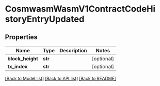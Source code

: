 # CosmwasmWasmV1ContractCodeHistoryEntryUpdated

## Properties
Name | Type | Description | Notes
------------ | ------------- | ------------- | -------------
**block_height** | **str** |  | [optional] 
**tx_index** | **str** |  | [optional] 

[[Back to Model list]](../README.md#documentation-for-models) [[Back to API list]](../README.md#documentation-for-api-endpoints) [[Back to README]](../README.md)

